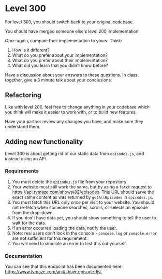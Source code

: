 # Level 300

For level 300, you should switch back to your original codebase.

You should have merged someone else's level 200 implementation.

Once again, compare their implementation to yours. Think:

1. How is it different?
2. What do you prefer about your implementation?
3. What do you prefer about their implementation?
4. What did you learn that you didn't know before?

Have a discussion about your answers to these questions. In class, together, give a 3 minute talk about your conclusions.

## Refactoring

Like with level 200, feel free to change anything in your codebase which you think will make it easier to work with, or to build new features.

Have your partner review any changes you have, and make sure they understand them.

## Adding new functionality

Level 300 is about getting rid of our static data from `episodes.js`, and instead using an API.

### Requirements

1. You must delete the `episodes.js` file from your repository.
2. Your website must still work the same, but by using a `fetch` request to https://api.tvmaze.com/shows/82/episodes. This URL should serve the exact same content as was returned by `getAllEpisodes` in `episodes.js`.
3. You must fetch this URL only _once_ per visit to your website. You should not re-fetch when someone searches, scrolls, or selects an episode from the drop-down.
4. If you don't have data yet, you should show something to tell the user to wait for the data.
5. If an error occurred loading the data, notify the user.
6. Note: real users don't look in the console - `console.log` or `console.error` are not sufficient for this requirement.
7. You will need to simulate an error to test this out yourself.

### Documentation

You can see that this endpoint has been documented here: https://www.tvmaze.com/api#show-episode-list
